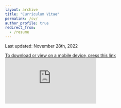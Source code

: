 ```yaml
---
layout: archive
title: "Curriculum Vitae"
permalink: /cv/
author_profile: true
redirect_from:
  - /resume
---
```


Last updated: November 28th, 2022

[To download or view on a mobile device, press this link](https://smeisler.github.io/files/StevenMeisler_CV.pdf)
<embed src="https://smeisler.github.io/files/StevenMeisler_CV.pdf" type="application/pdf" />
